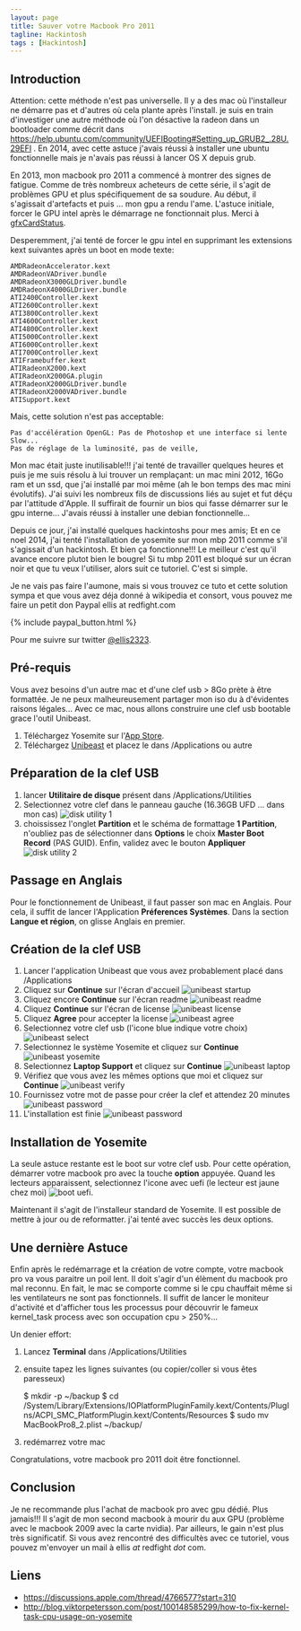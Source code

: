 ```yaml
---
layout: page
title: Sauver votre Macbook Pro 2011
tagline: Hackintosh
tags : [Hackintosh]
---
```


## Introduction

Attention: cette méthode n'est pas universelle. Il y a des mac où l'installeur ne démarre pas et d'autres où cela plante après l'install. je suis en train d'investiger une autre méthode où l'on désactive la radeon dans un bootloader comme décrit dans https://help.ubuntu.com/community/UEFIBooting#Setting_up_GRUB2_.28U.29EFI . En 2014, avec cette astuce j'avais réussi à installer une ubuntu fonctionnelle mais je n'avais pas réussi à lancer OS X depuis grub.

En 2013, mon macbook pro 2011 a commencé à montrer des signes de fatigue. Comme
de très nombreux acheteurs de cette série, il s'agit de problèmes GPU et plus spécifiquement
de sa soudure. Au début, il s'agissait d'artefacts et puis ... mon gpu a rendu l'ame. L'astuce initiale, forcer le GPU intel après le démarrage ne fonctionnait plus. Merci à [gfxCardStatus](https://gfx.io/).

Desperemment, j'ai tenté de forcer le gpu intel en supprimant les extensions kext suivantes après un boot en mode texte:

	AMDRadeonAccelerator.kext
	AMDRadeonVADriver.bundle
	AMDRadeonX3000GLDriver.bundle
	AMDRadeonX4000GLDriver.bundle
	ATI2400Controller.kext
	ATI2600Controller.kext
	ATI3800Controller.kext
	ATI4600Controller.kext
	ATI4800Controller.kext
	ATI5000Controller.kext
	ATI6000Controller.kext
	ATI7000Controller.kext
	ATIFramebuffer.kext
	ATIRadeonX2000.kext
	ATIRadeonX2000GA.plugin
	ATIRadeonX2000GLDriver.bundle
	ATIRadeonX2000VADriver.bundle
	ATISupport.kext

Mais, cette solution n'est pas acceptable:

	Pas d'accélération OpenGL: Pas de Photoshop et une interface si lente Slow...
	Pas de réglage de la luminosité, pas de veille,

Mon mac était juste inutilisable!!! j'ai tenté de travailler quelques heures et puis je me suis résolu à lui trouver un remplaçant: un mac mini 2012, 16Go ram et un ssd, que
j'ai installé par moi même (ah le bon temps des mac mini évolutifs). J'ai suivi les nombreux fils de discussions liés au sujet et fut déçu par l'attitude d'Apple. Il suffirait de fournir un bios qui fasse démarrer sur le gpu interne... J'avais réussi à installer une debian fonctionnelle...

Depuis ce jour, j'ai installé quelques hackintoshs pour mes amis; Et en ce noel 2014, j'ai tenté l'installation de yosemite sur mon mbp 2011 comme s'il s'agissait d'un hackintosh. Et bien ça fonctionne!!! Le meilleur c'est qu'il avance encore plutot bien le bougre!
Si tu mbp 2011 est bloqué sur un écran noir et que tu veux l'utiliser, alors suit ce tutoriel. C'est si simple.

Je ne vais pas faire l'aumone, mais si vous trouvez ce tuto et cette solution sympa et que vous avez déja donné à wikipedia et consort, vous pouvez me faire un petit don Paypal ellis at redfight.com

{% include paypal_button.html %} 

Pour me suivre sur twitter [@ellis2323](https://twitter.com/ellis2323).

## Pré-requis

Vous avez besoins d'un autre mac et d'une clef usb > 8Go prète à être formattée. Je ne peux
malheureusement partager mon iso du à d'évidentes raisons légales... Avec ce mac, nous allons construire une clef usb bootable grace l'outil Unibeast.

 1. Téléchargez Yosemite sur l'[App Store](https://itunes.apple.com/fr/app/os-x-yosemite/id915041082?mt=12).
 2. Téléchargez [Unibeast](http://www.unibeast.com/) et placez le dans /Applications ou autre

## Préparation de la clef USB

 1. lancer **Utilitaire de disque** présent dans /Applications/Utilities 
 2. Selectionnez votre clef dans le panneau gauche (16.36GB UFD ... dans mon cas) ![disk utility 1](disk_utility_1.png)
 3. choississez l'onglet **Partition** et le schéma de formattage **1 Partition**, n'oubliez pas de sélectionner dans **Options** le choix **Master Boot Record** (PAS GUID). Enfin, validez avec le bouton **Appliquer**![disk utility 2](disk_utility_2.png)

## Passage en Anglais

Pour le fonctionnement de Unibeast, il faut passer son mac en Anglais. Pour cela, il suffit
de lancer l'Application **Préferences Systèmes**. Dans la section **Langue et région**, on glisse Anglais en premier.

## Création de la clef USB

 1. Lancer l'application Unibeast que vous avez probablement placé dans /Applications
 2. Cliquez sur **Continue** sur l'écran d'accueil ![unibeast startup](unibeast_startup.png)
 3. Cliquez encore **Continue** sur l'écran readme ![unibeast readme](unibeast_readme.png)
 4. Cliquez **Continue** sur l'écran de license ![unibeast license](unibeast_license.png)
 5. Cliquez **Agree** pour accepter la license ![unibeast agree](unibeast_agree.png)
 6. Selectionnez votre clef usb (l'icone blue indique votre choix) ![unibeast select](unibeast_selectusbkey.png)
 7. Selectionnez le système Yosemite et cliquez sur **Continue** ![unibeast yosemite](unibeast_yosemite.png)
 8. Selectionnez **Laptop Support** et cliquez sur **Continue** ![unibeast laptop](unibeast_laptop.png)
 9. Vérifiez que vous avez les mêmes options que moi et cliquez sur **Continue** ![unibeast verify](unibeast_verify.png)
 10. Fournissez votre mot de passe pour créer la clef et attendez 20 minutes ![unibeast password](unibeast_password.png)
 11. L'installation est finie ![unibeast password](unibeast_end.png)

## Installation de Yosemite

La seule astuce restante est le boot sur votre clef usb. Pour cette opération, démarrer votre macbook pro avec la touche **option** appuyée. Quand les lecteurs apparaissent,
selectionnez l'icone avec uefi (le lecteur est jaune chez moi) ![boot uefi](boot_uefi.png).

Maintenant il s'agit de l'installeur standard de Yosemite. Il est possible de mettre à jour
ou de reformatter. j'ai tenté avec succès les deux options.

## Une dernière Astuce

Enfin après le redémarrage et la création de votre compte, votre macbook pro va vous paraitre un poil lent. Il doit s'agir d'un élèment du macbook pro mal reconnu. En fait,
le mac se comporte comme si le cpu chauffait même si les ventilateurs ne sont pas fonctionnels. Il suffit de lancer le moniteur d'activité et d'afficher tous les processus
pour découvrir le fameux kernel_task process avec son occupation cpu > 250%... 

Un denier effort:

 1. Lancez **Terminal** dans /Applications/Utilities
 2. ensuite tapez les lignes suivantes (ou copier/coller si vous êtes paresseux)

	$ mkdir -p ~/backup
	$ cd /System/Library/Extensions/IOPlatformPluginFamily.kext/Contents/PlugIns/ACPI_SMC_PlatformPlugin.kext/Contents/Resources
	$ sudo mv MacBookPro8_2.plist ~/backup/

3. redémarrez votre mac

Congratulations, votre macbook pro 2011 doit être fonctionnel. 

## Conclusion

Je ne recommande plus l'achat de macbook pro avec gpu dédié. Plus jamais!!! Il s'agit de mon second macbook à mourir du aux GPU (problème avec le macbook 2009 avec la carte nvidia). Par ailleurs, le gain n'est plus très significatif. Si vous avez rencontré des difficultès avec ce tutoriel, vous pouvez m'envoyer un mail à ellis _at_ redfight _dot_ com. 


## Liens

- https://discussions.apple.com/thread/4766577?start=310
- http://blog.viktorpetersson.com/post/100148585299/how-to-fix-kernel-task-cpu-usage-on-yosemite
